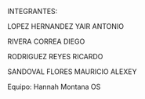 INTEGRANTES: 

LOPEZ HERNANDEZ YAIR ANTONIO

RIVERA CORREA DIEGO 

RODRIGUEZ REYES RICARDO

SANDOVAL FLORES MAURICIO ALEXEY

Equipo: Hannah Montana OS
